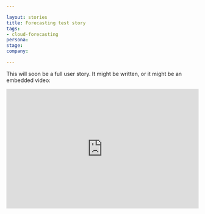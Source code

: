 ```yaml
---

layout: stories
title: Forecasting test story
tags: 
- cloud-forecasting
persona:
stage:
company:

---
```


This will soon be a full user story. It might be written, or it might be an embedded video:

<iframe width="100%" height="315" src="https://www.youtube.com/embed/VDrcgEne6lU" title="YouTube video player" frameborder="0" allow="accelerometer;  clipboard-write; encrypted-media; gyroscope; picture-in-picture" allowfullscreen></iframe>